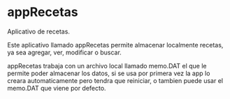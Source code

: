 # appRecetas
Aplicativo de recetas.

Este aplicativo llamado appRecetas permite almacenar localmente recetas, ya sea agregar, ver, modificar o buscar.

appRecetas trabaja con un archivo local llamado memo.DAT el que le permite poder almacenar los datos, si se usa por primera vez
la app lo creara automaticamente pero tendra que reiniciar, o tambien puede usar el memo.DAT que viene por defecto.
